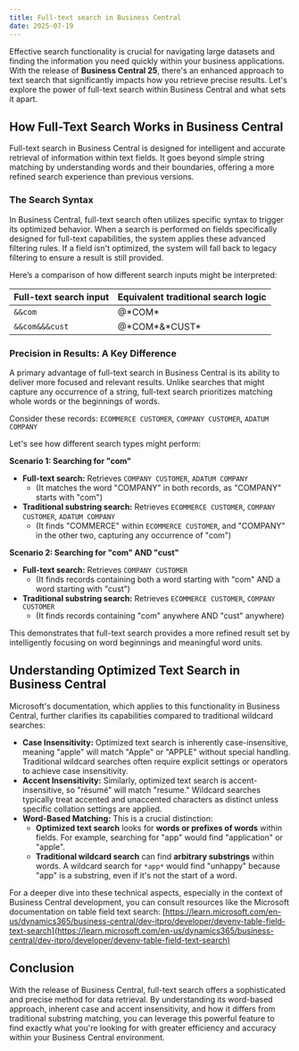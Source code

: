 ```yaml
---
title: Full-text search in Business Central
date: 2025-07-19
---
```


Effective search functionality is crucial for navigating large datasets and finding the information you need quickly within your business applications. With the release of **Business Central 25**, there's an enhanced approach to text search that significantly impacts how you retrieve precise results. Let's explore the power of full-text search within Business Central and what sets it apart.

## How Full-Text Search Works in Business Central

Full-text search in Business Central is designed for intelligent and accurate retrieval of information within text fields. It goes beyond simple string matching by understanding words and their boundaries, offering a more refined search experience than previous versions.

### The Search Syntax

In Business Central, full-text search often utilizes specific syntax to trigger its optimized behavior. When a search is performed on fields specifically designed for full-text capabilities, the system applies these advanced filtering rules. If a field isn't optimized, the system will fall back to legacy filtering to ensure a result is still provided.

Here’s a comparison of how different search inputs might be interpreted:

| Full-text search input | Equivalent traditional search logic     |
| :--------------------- | :-------------------------------------- |
| `&&com`                | @\*COM\*       |
| `&&com&&&cust`         | @\*COM\*&\*CUST\* |

### Precision in Results: A Key Difference

A primary advantage of full-text search in Business Central is its ability to deliver more focused and relevant results. Unlike searches that might capture any occurrence of a string, full-text search prioritizes matching whole words or the beginnings of words.

Consider these records: `ECOMMERCE CUSTOMER`, `COMPANY CUSTOMER`, `ADATUM COMPANY`

Let's see how different search types might perform:

**Scenario 1: Searching for "com"**

*   **Full-text search:** Retrieves `COMPANY CUSTOMER`, `ADATUM COMPANY`
    *   (It matches the word "COMPANY" in both records, as "COMPANY" starts with "com")
*   **Traditional substring search:** Retrieves `ECOMMERCE CUSTOMER`, `COMPANY CUSTOMER`, `ADATUM COMPANY`
    *   (It finds "COMMERCE" within `ECOMMERCE CUSTOMER`, and "COMPANY" in the other two, capturing any occurrence of "com")

**Scenario 2: Searching for "com" AND "cust"**

*   **Full-text search:** Retrieves `COMPANY CUSTOMER`
    *   (It finds records containing both a word starting with "com" AND a word starting with "cust")
*   **Traditional substring search:** Retrieves `ECOMMERCE CUSTOMER`, `COMPANY CUSTOMER`
    *   (It finds records containing "com" anywhere AND "cust" anywhere)

This demonstrates that full-text search provides a more refined result set by intelligently focusing on word beginnings and meaningful word units.

## Understanding Optimized Text Search in Business Central

Microsoft's documentation, which applies to this functionality in Business Central, further clarifies its capabilities compared to traditional wildcard searches:

*   **Case Insensitivity:** Optimized text search is inherently case-insensitive, meaning "apple" will match "Apple" or "APPLE" without special handling. Traditional wildcard searches often require explicit settings or operators to achieve case insensitivity.
*   **Accent Insensitivity:** Similarly, optimized text search is accent-insensitive, so "résumé" will match "resume." Wildcard searches typically treat accented and unaccented characters as distinct unless specific collation settings are applied.
*   **Word-Based Matching:** This is a crucial distinction:
    *   **Optimized text search** looks for **words or prefixes of words** within fields. For example, searching for "app" would find "application" or "apple".
    *   **Traditional wildcard search** can find **arbitrary substrings** within words. A wildcard search for `*app*` would find "unhappy" because "app" is a substring, even if it's not the start of a word.

For a deeper dive into these technical aspects, especially in the context of Business Central development, you can consult resources like the Microsoft documentation on table field text search: [https://learn.microsoft.com/en-us/dynamics365/business-central/dev-itpro/developer/devenv-table-field-text-search](https://learn.microsoft.com/en-us/dynamics365/business-central/dev-itpro/developer/devenv-table-field-text-search)

## Conclusion

With the release of Business Central, full-text search offers a sophisticated and precise method for data retrieval. By understanding its word-based approach, inherent case and accent insensitivity, and how it differs from traditional substring matching, you can leverage this powerful feature to find exactly what you're looking for with greater efficiency and accuracy within your Business Central environment.
